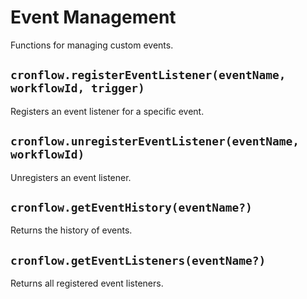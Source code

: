 # Event Management

Functions for managing custom events.

## `cronflow.registerEventListener(eventName, workflowId, trigger)`

Registers an event listener for a specific event.

## `cronflow.unregisterEventListener(eventName, workflowId)`

Unregisters an event listener.

## `cronflow.getEventHistory(eventName?)`

Returns the history of events.

## `cronflow.getEventListeners(eventName?)`

Returns all registered event listeners.
